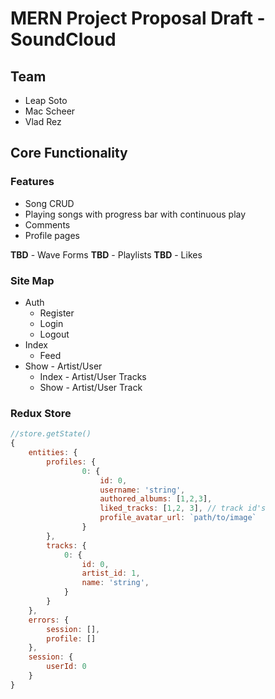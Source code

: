 # MERN Project Proposal Draft - SoundCloud

## Team 
+ Leap Soto
+ Mac Scheer
+ Vlad Rez

## Core Functionality

### Features

+ Song CRUD
+ Playing songs with progress bar with continuous play
+ Comments
+ Profile pages

**TBD** - Wave Forms
**TBD** - Playlists
**TBD** - Likes

### Site Map

+ Auth
    + Register
    + Login
    + Logout
+ Index
    + Feed
+ Show - Artist/User
    + Index - Artist/User Tracks
    + Show - Artist/User Track

### Redux Store

```js
//store.getState()
{
    entities: {
        profiles: { 
                0: {
                    id: 0,
                    username: 'string',
                    authored_albums: [1,2,3],
                    liked_tracks: [1,2, 3], // track id's
                    profile_avatar_url: `path/to/image`
                }
        },
        tracks: {
            0: {
                id: 0,
                artist_id: 1,
                name: 'string',
            }
        }
    },
    errors: {
        session: [],
        profile: []
    },
    session: {
        userId: 0
    }
}
```